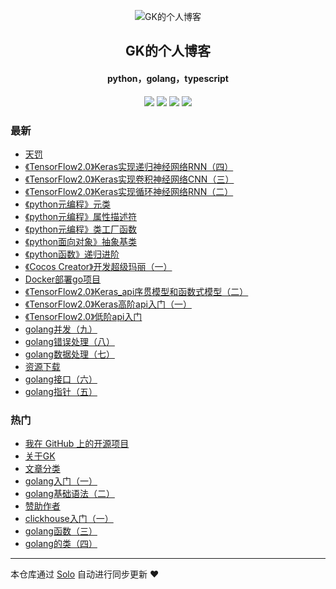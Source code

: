 <p align="center"><img alt="GK的个人博客" src="https://static.b3log.org/images/brand/solo-32.png"></p><h2 align="center">
GK的个人博客
</h2>

<h4 align="center">python，golang，typescript</h4>
<p align="center"><a title="GK的个人博客" target="_blank" href="https://github.com/GumKey/solo-blog"><img src="https://img.shields.io/github/last-commit/GumKey/solo-blog.svg?style=flat-square&color=FF9900"></a>
<a title="GitHub repo size in bytes" target="_blank" href="https://github.com/GumKey/solo-blog"><img src="https://img.shields.io/github/repo-size/GumKey/solo-blog.svg?style=flat-square"></a>
<a title="Solo Version" target="_blank" href="https://github.com/b3log/solo/releases"><img src="https://img.shields.io/badge/solo-3.6.3-f1e05a.svg?style=flat-square&color=blueviolet"></a>
<a title="Hits" target="_blank" href="https://github.com/b3log/hits"><img src="https://hits.b3log.org/GumKey/solo-blog.svg"></a></p>

### 最新

* [天罚](https://www.gumkey.com/articles/2019/08/12/1565603322689.html)
* [《TensorFlow2.0》Keras实现递归神经网络RNN（四）](https://www.gumkey.com/articles/2019/08/11/1565527186252.html)
* [《TensorFlow2.0》Keras实现卷积神经网络CNN（三）](https://www.gumkey.com/articles/2019/08/11/1565527152005.html)
* [《TensorFlow2.0》Keras实现循环神经网络RNN（二）](https://www.gumkey.com/articles/2019/08/11/1565526875441.html)
* [《python元编程》元类](https://www.gumkey.com/articles/2019/08/09/1565321805068.html)
* [《python元编程》属性描述符](https://www.gumkey.com/articles/2019/08/09/1565321729703.html)
* [《python元编程》类工厂函数](https://www.gumkey.com/articles/2019/08/09/1565321651236.html)
* [《python面向对象》抽象基类](https://www.gumkey.com/articles/2019/08/09/1565320912648.html)
* [《python函数》递归进阶](https://www.gumkey.com/articles/2019/08/09/1565318821075.html)
* [《Cocos Creator》开发超级玛丽（一）](https://www.gumkey.com/articles/2019/08/07/1565192914735.html)
* [Docker部署go项目](https://www.gumkey.com/articles/2019/08/07/1565190912018.html)
* [《TensorFlow2.0》Keras_api序贯模型和函数式模型（二）](https://www.gumkey.com/articles/2019/08/05/1565001084879.html)
* [《TensorFlow2.0》Keras高阶api入门（一）](https://www.gumkey.com/articles/2019/08/04/1564931068743.html)
* [《TensorFlow2.0》低阶api入门](https://www.gumkey.com/articles/2019/08/02/1564760506381.html)
* [golang并发（九）](https://www.gumkey.com/articles/2019/08/02/1564759890939.html)
* [golang错误处理（八）](https://www.gumkey.com/articles/2019/08/02/1564759716911.html)
* [golang数据处理（七）](https://www.gumkey.com/articles/2019/08/02/1564759682812.html)
* [资源下载](https://www.gumkey.com/download.html)
* [golang接口（六）](https://www.gumkey.com/articles/2019/08/01/1564673637582.html)
* [golang指针（五）](https://www.gumkey.com/articles/2019/08/01/1564673557831.html)

### 热门

* [我在 GitHub 上的开源项目](https://www.gumkey.com/my-github-repos)
* [关于GK](https://www.gumkey.com/about.html)
* [文章分类](https://www.gumkey.com/category.html)
* [golang入门（一）](https://www.gumkey.com/articles/2019/07/25/1564042752679.html)
* [golang基础语法（二）](https://www.gumkey.com/articles/2019/08/01/1564673293975.html)
* [赞助作者](https://www.gumkey.com/support)
* [clickhouse入门（一）](https://www.gumkey.com/articles/2019/07/25/1564043680282.html)
* [golang函数（三）](https://www.gumkey.com/articles/2019/08/01/1564673330576.html)
* [golang的类（四）](https://www.gumkey.com/articles/2019/08/01/1564673446852.html)



---

本仓库通过 [Solo](https://github.com/b3log/solo) 自动进行同步更新 ❤️ 
